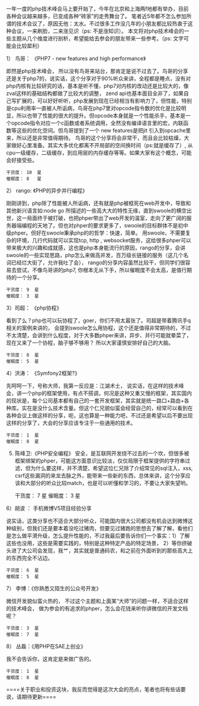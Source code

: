一年一度的php技术峰会马上要开始了，今年在北京和上海两f地都有举办，目前各种会议越来越多，已变成各种“砖家”的走秀舞台了。 笔者近5年都不怎么参加所谓的技术会议了，原因无他：太水。不过很多工作没几年的小朋友都比较热衷于这种会议，一来刷脸，二来涨见识（ps: 不是涨知识）。 本文将对php技术峰会的一些主题从几个维度进行剖析，希望能给去参会的朋友带来一些参考。（ps: 文字可能会比较犀利）

1） 鸟哥： 《PHP7 - new features and high performance》

  即然是php技术峰会， 所以没有鸟哥来站台，那肯定是说不过去了。鸟哥的分享还是关于php7的，说实话，这个分享对于90%听众来讲，全程都是睡点，没有对php内核有比较研究的话，基本是听不懂，php7对内核的改动还是比较大的，像zval这样的基础结构都做了比较大的调整， zend api也基本面目全非了，如果自己写扩展的，可以好好听听，php发展到现在已经相当有影响力了，但性能，特别是cpu利用率一直被人所诟病，鸟哥在php7里对opcode指令数的优化是比较明显，所以也带了性能的很大的提升。但opcode本身就是一个性能杀手，基本是一个opcode指令对应一个c函数或者系统调用，全然没有编译语言里的宏，内联函数等这些的优化空间。但鸟哥提到了一个 new features是把jit 引入到opcache里来，所以还是非常值得期待。  鸟哥的这个分享将会非常干，而且会比较枯燥，大家做好心里准备。其实大多优化都离不开局部的空间换时间（ps:就是缓存了）, 从cpu一级缓存，二级缓存，到应用层的内存缓存等等。如果大家有这个概念，可能会好接受些。

    干货度： 10  星
    催眠度： 8   星


2） rango: 《PHP的异步并行编程》

刚刚讲到，php除了性能被人所诟病，还有就是php被框死在web开发中，导致和其他新兴语言如:node go 所描述的一些高大大的特性无缘，直到swoole的横空出世，这一局面终于被打破，也把phper带出了web开发的温室，走向了更广阔的服务器端编程的天地了。但也对phper的要求更多了，swoole的目标群体不是初中级phper。但好在swoole秉承php的的哲学：快速，简单。 用swoole，不需要复杂的环境，几行代码就可以实现tcp, http , websocket服务，这给很多phper可以带来极大的兴趣和成就感，这也是php本身能流行的原因，rango的分享，会讲swoole的一些实现思路，php怎么来做高并发，百万级长链接的服务（这几个名词已经烂大街了，允许我吐了会）， rango的分享内容虽然比较干，但同学们很容易去尝试，不像鸟哥讲的php7, 你根本无从下手，所以催眠度不会太高，是值行期待的一个分享。

    干货度： 9  星
    催眠度： 3  星



3）司超： 《php协程》

  看到了么？php也可以玩协程了，goer，你们不用太嚣张了。司超是带着腾讯手q相关的案例来讲的， 会提到swoole怎么用协程，这个还是值得非常期待的，不过不太清楚，会讲到什么程度，对于大多数phper来讲，异步、并行可能就晕菜了，现在又来了一个协程，脑子够不够用？  所以大家谨慎安排好自己的大脑。

    干货度： 8  星
    催眠度： 5  星

  

  4）洪涛： 《Symfony2框架?》

  先呵呵一下，号称大师，我第一反应是：江湖术士， 说实话，在这样的技术峰会，讲一个php的框架使用，有点不搭调，何况是这种又重又慢的框架，其实国内的现状是，每个公司基本都有自己的一套开发框架，其实就是统一路口+路由+各种库。实在是没什么技术含量。但这个仁兄貌似蛮会经营自己的，经常可以看到在各种会议上做这样的分享，呃，这也算是一种能力吧，不过还是希望以后不要出现这样的分享了，大会的分享应该专注于一些通用的技术。

    干货度： 1  星
    催眠度： 8  星


5) 陈峰卫:《PHP安全编程》
   安全，是互联网开发绕不过去的一个坎，但很多被框架绑架的phper，可能这方面意识比较淡，仅仅局限于框架提供的字符串过滤，但为什么要这样，并不清楚，希望这位仁兄除了介绍常见的sql注入，xss, csrf这些漏洞的来龙去脉之外，能带来一些新的东西，总体来讲，这个分享应该和大部分的听众比较match，也是可以听懂和学习的，不要让大家失望哟。

    干货度： 7  星
    催眠度： 3  星

6）胡波 ： 手机微博V5项目经验分享

  说实话，这类分享也不适合大部分听众，可能国内很大公司都没有机会达到微博这种级别，但我们还是要本着没吃过猪肉，但要见过猪跑的思想去了解了解，看他们是怎么做平滑升级，怎么提升性能的，不过我最后要告诉你们一个事实：1）了解这些也没用，这些是需要实践的，特别是这种特定产品的特定场景， 2）等你挤破头进了大公司会发现，我艹，其实就是普通码农，和之前在外面听到的那些高大上的东西完全不沾边。 

    干货度： 6  星
    催眠度： 5  星



7） 李博：《你熟悉又陌生的公众号开发》

 微信开发貌似蛮火热的， 不过这个主题和上面某“大师”的问题一样，不适合这样的技术峰会， 做为参会的有追求的phper，怎么会花钱来听你讲微信的开发文档呢？

    干货度： 3  星
    催眠度： 7  星


8） 丛磊：《用PHP在SAE上创业》

 我不会告诉你，这肯定是来做广告的。

    干货度： 1  星
    催眠度： 8  星


  ====关于职业和投资这块，我反而觉得是这次大会的亮点，笔者也将有些话要说，请期待更新====
